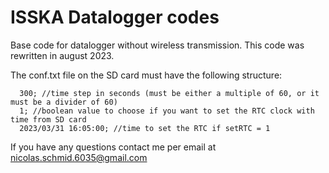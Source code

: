 # ISSKA Datalogger codes
Base code for datalogger without wireless transmission. This code was rewritten in august 2023.

The conf.txt file on the SD card must have the following structure:
```
  300; //time step in seconds (must be either a multiple of 60, or it must be a divider of 60)
  1; //boolean value to choose if you want to set the RTC clock with time from SD card
  2023/03/31 16:05:00; //time to set the RTC if setRTC = 1
```

If you have any questions contact me per email at nicolas.schmid.6035@gmail.com
